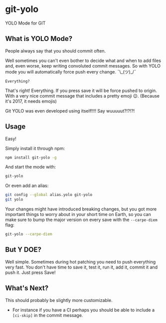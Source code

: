 # git-yolo
YOLO Mode for GIT

## What is YOLO Mode?

People always say that you should commit often.

Well sometimes you can't even bother to decide what and when to add files and, even worse, keep writing convoluted commit messages.
So with YOLO mode you will automatically force push every change. ¯\\\_(ツ)_/¯

```
Everything?
```

That's right! Everything. If you press save it will be force pushed to origin.
With a very nice commit message that includes a pretty emoji 😉. (Because it's 2017, it needs emojis)

Git YOLO was even developed using itself!!!! Say wuuuuut?!?!?!

## Usage

Easy!

Simply install it through npm:

```bash
npm install git-yolo -g
```

And start the mode with:

```bash
git-yolo
```

Or even add an alias:

```bash
git config --global alias.yolo git-yolo
git yolo
```

Your changes might have introduced breaking changes, but you got more important things to worry about in your short time on Earth, so you can make sure to bump the major version on every save with the `--carpe-diem` flag:

```bash
git-yolo --carpe-diem
```

## But Y DOE?

Well simple.
Sometimes during hot patching you need to push everything very fast.
You don't have time to save it, test it, run it, add it, commit it and push it.
Just press Save!

## What's Next?

This should probably be slightly more customizable.
- For instance if you have a CI perhaps you should be able to include a `[ci-skip]` in the commit message.

